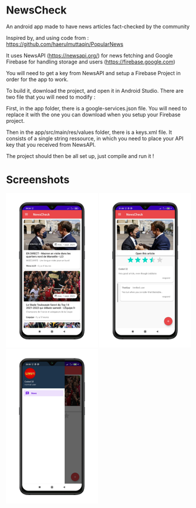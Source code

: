 # NewsCheck
An android app made to have news articles fact-checked by the community

Inspired by, and using code from : https://github.com/haerulmuttaqin/PopularNews

It uses NewsAPI (https://newsapi.org/) for news fetching and Google Firebase for handling storage and users (https://firebase.google.com)

You will need to get a key from NewsAPI and setup a Firebase Project in order for the app to work.

To build it, download the project, and open it in Android Studio.
There are two file that you will need to modify :

First, in the app folder, there is a google-services.json file.
You will need to replace it with the one you can download when you setup your Firebase project.

Then in the app/src/main/res/values folder, there is a keys.xml file.
It consists of a single string ressource, in which you need to place your API key that you received from NewsAPI.

The project should then be all set up, just compile and run it !

# Screenshots

<img src="https://github.com/BabdCatha/NewsCheck/blob/main/docs/images/Home.png" width="250"> <img src="https://github.com/BabdCatha/NewsCheck/blob/main/docs/images/Article_stars.png" width="250"> <img src="https://github.com/BabdCatha/NewsCheck/blob/main/docs/images/User.png" width="250">
